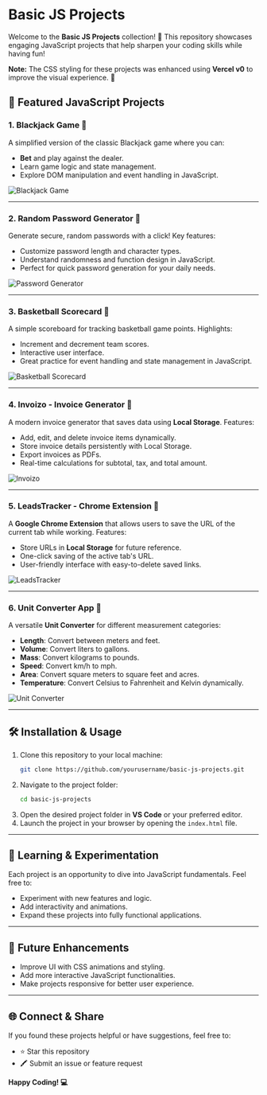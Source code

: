 # Basic JS Projects

Welcome to the **Basic JS Projects** collection! 🚀 This repository showcases engaging JavaScript projects that help sharpen your coding skills while having fun!

**Note:** The CSS styling for these projects was enhanced using **Vercel v0** to improve the visual experience. 🎨

## 🌟 Featured JavaScript Projects

### 1. Blackjack Game 🎲

A simplified version of the classic Blackjack game where you can:

- **Bet** and play against the dealer.
- Learn game logic and state management.
- Explore DOM manipulation and event handling in JavaScript.

![Blackjack Game](images/blackjack-game.png)

---

### 2. Random Password Generator 🔐

Generate secure, random passwords with a click! Key features:

- Customize password length and character types.
- Understand randomness and function design in JavaScript.
- Perfect for quick password generation for your daily needs.

![Password Generator](images/psw-generator.png)

---

### 3. Basketball Scorecard 🏀

A simple scoreboard for tracking basketball game points. Highlights:

- Increment and decrement team scores.
- Interactive user interface.
- Great practice for event handling and state management in JavaScript.

![Basketball Scorecard](images/basketball-scorecard.png)

---

### 4. Invoizo - Invoice Generator 🧾

A modern invoice generator that saves data using **Local Storage**. Features:

- Add, edit, and delete invoice items dynamically.
- Store invoice details persistently with Local Storage.
- Export invoices as PDFs.
- Real-time calculations for subtotal, tax, and total amount.

![Invoizo](images/invoizo.png)

---

### 5. LeadsTracker - Chrome Extension 🔖

A **Google Chrome Extension** that allows users to save the URL of the current tab while working. Features:

- Store URLs in **Local Storage** for future reference.
- One-click saving of the active tab's URL.
- User-friendly interface with easy-to-delete saved links.

![LeadsTracker](images/leadstracker.png)

---

### 6. Unit Converter App 📏

A versatile **Unit Converter** for different measurement categories:

- **Length**: Convert between meters and feet.
- **Volume**: Convert liters to gallons.
- **Mass**: Convert kilograms to pounds.
- **Speed**: Convert km/h to mph.
- **Area**: Convert square meters to square feet and acres.
- **Temperature**: Convert Celsius to Fahrenheit and Kelvin dynamically.

![Unit Converter](images/unitconverter.png)

---

## 🛠️ Installation & Usage

1. Clone this repository to your local machine:
   ```sh
   git clone https://github.com/yourusername/basic-js-projects.git
   ```
2. Navigate to the project folder:
   ```sh
   cd basic-js-projects
   ```
3. Open the desired project folder in **VS Code** or your preferred editor.
4. Launch the project in your browser by opening the `index.html` file.

---

## 🎨 Learning & Experimentation

Each project is an opportunity to dive into JavaScript fundamentals. Feel free to:

- Experiment with new features and logic.
- Add interactivity and animations.
- Expand these projects into fully functional applications.

---

## 🚀 Future Enhancements

- Improve UI with CSS animations and styling.
- Add more interactive JavaScript functionalities.
- Make projects responsive for better user experience.

---

## 🌐 Connect & Share

If you found these projects helpful or have suggestions, feel free to:

- ⭐ Star this repository
- 🖍 Submit an issue or feature request

**Happy Coding! 💻**
